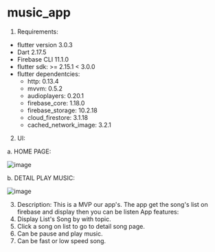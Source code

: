 # music_app
1. Requirements:
  - flutter version 3.0.3
  - Dart 2.17.5
  - Firebase CLI 11.1.0
  - flutter sdk: >= 2.15.1 < 3.0.0
  - flutter dependentcies:
     + http: 0.13.4
     + mvvm: 0.5.2
     + audioplayers: 0.20.1
     + firebase_core: 1.18.0
     + firebase_storage: 10.2.18
     + cloud_firestore: 3.1.18
     + cached_network_image: 3.2.1
2.  UI:

  
a. HOME PAGE:




  ![image](https://user-images.githubusercontent.com/79785621/175820105-8b9a0b07-06b4-42e6-b187-2dc1bad3e74b.png)
  
  
  
  
b. DETAIL PLAY MUSIC:




   ![image](https://user-images.githubusercontent.com/79785621/175820123-867326b8-664b-40f9-9ed5-23d0c619b14a.png)

3. Description:
This is a MVP our app's. The app get the song's list on firebase and display then you can be listen
App features:
  1. Display List's Song by with topic.
  2. Click a song on list to go to detail song page.
  3. Can be pause and play music.
  4. Can be fast or low speed song.
